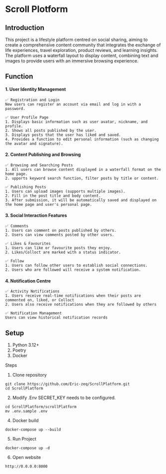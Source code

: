 # Scroll Plotform 
## Introduction
This project is a lifestyle platform centred on social sharing, aiming to create a comprehensive content community that integrates the exchange of life experiences, travel exploration, product reviews, and learning insights. The platform uses a waterfall layout to display content, combining text and images to provide users with an immersive browsing experience.
## Function
#### 1. User Identity Management
    ✅ Registration and Login
    New users can register an account via email and log in with a password.

    ✅ User Profile Page
    1. Displays basic information such as user avatar, nickname, and profile.
    2. Shows all posts published by the user.
    3. Displays posts that the user has liked and saved.
    4. Provides a function to edit personal information (such as changing the avatar and signature).

#### 2. Content Publishing and Browsing
    ✅ Browsing and Searching Posts
    1. All users can browse content displayed in a waterfall format on the home page.
    2. upports keyword search function, filter posts by title or content.

    ✅ Publishing Posts
    1. Users can upload images (supports multiple images).
    2. Fill in the post title and body content.
    3. After submission, it will be automatically saved and displayed on the home page and user's personal page.

#### 3. Social Interaction Features
    ✅ Comments
    1. Users can comment on posts published by others.
    2. Users can view comments posted by other users.

    ✅ Likes & Favourites
    1. Users can like or favourite posts they enjoy.
    2. Likes/Colloct are marked with a status indicator.

    ✅ Follow
    1. Users can follow other users to establish social connections.
    2. Users who are followed will receive a system notification.

#### 4. Notification Centre
    ✅ Activity Notifications
    1. Users receive real-time notifications when their posts are commented on, liked, or Colloct
    2. Users also receive notifications when they are followed by others

    ✅ Notification Management
    Users can view historical notification records

## Setup
1. Python 3.12+
2. Poetry
3. Docker

Steps
1. Clone repository
```shell
git clone https://github.com/Eric-zeq/ScrollPlatform.git
cd ScrollPlatform
```
2. Modify .Env
SECRET_KEY needs to be configured.
```shell
cd ScrollPlatform/scrollPlatform
mv .env.sample .env
```
4. Docker build
```shell
docker-compose up --build 
```
5. Run Project
```shell
docker-compose up -d
```
6. Open website
```
http://0.0.0.0:8000
```
